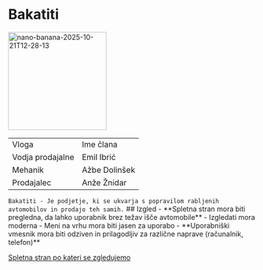 <!DOCTYPE html>
<html lang="en">
<head>
    <meta charset="UTF-8">
    <meta name="viewport" content="width=device-width, initial-scale=1.0">

  
</head>
<body>
  
  <h1>Bakatiti</h1>
<img width="200" height="200" alt="nano-banana-2025-10-21T12-28-13" src="https://github.com/user-attachments/assets/c6c71bf6-5157-456c-b980-a3884c5593a5" />
  <table>
    <tr>
        <td>Vloga</td>
        <td>Ime člana</td>
    </tr>

  <tr>
    <td>Vodja prodajalne</td>
    <td>Emil Ibrić</td>
  </tr>
  
   <tr>
    <td>Mehanik</td>
    <td>Ažbe Dolinšek</td>
  </tr>

   <tr>
    <td>Prodajalec</td>
    <td>Anže Žnidar</td>
  </tr>
</table>
<code>Bakatiti - Je podjetje, ki se ukvarja s popravilom rabljenih avtomobilov in prodajo teh samih.</code>
</body>

</html>
## Izgled
- **Spletna stran mora biti pregledna, da lahko uporabnik brez težav išče avtomobile**
- Izgledati mora moderna
- Meni na vrhu mora biti jasen za uporabo
- **Uporabniški vmesnik mora biti odziven in prilagodljiv za različne naprave (računalnik, telefon)**

[Spletna stran po kateri se zgledujemo](https://www.mobile.de/)
